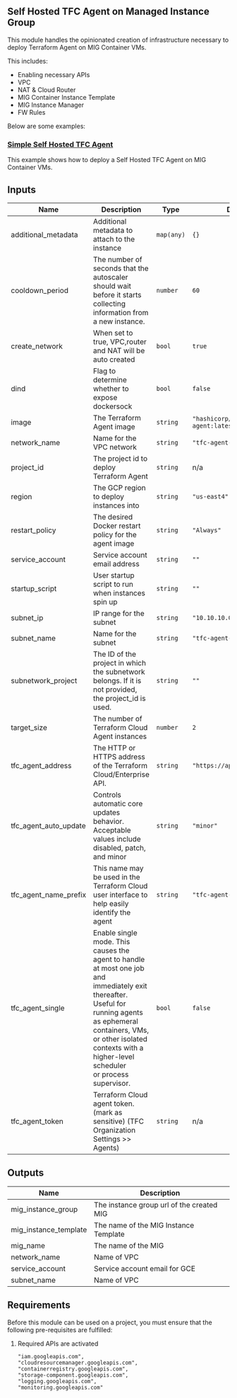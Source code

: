 ## Self Hosted TFC Agent on Managed Instance Group

This module handles the opinionated creation of infrastructure necessary to deploy Terraform Agent on MIG Container VMs.

This includes:

- Enabling necessary APIs
- VPC
- NAT & Cloud Router
- MIG Container Instance Template
- MIG Instance Manager
- FW Rules

Below are some examples:

### [Simple Self Hosted TFC Agent](../../examples/tfc-agent-mig-container-vm-simple/README.md)

This example shows how to deploy a Self Hosted TFC Agent on MIG Container VMs.

<!-- BEGINNING OF PRE-COMMIT-TERRAFORM DOCS HOOK -->
## Inputs

| Name | Description | Type | Default | Required |
|------|-------------|------|---------|:--------:|
| additional\_metadata | Additional metadata to attach to the instance | `map(any)` | `{}` | no |
| cooldown\_period | The number of seconds that the autoscaler should wait before it starts collecting information from a new instance. | `number` | `60` | no |
| create\_network | When set to true, VPC,router and NAT will be auto created | `bool` | `true` | no |
| dind | Flag to determine whether to expose dockersock | `bool` | `false` | no |
| image | The Terraform Agent image | `string` | `"hashicorp/tfc-agent:latest"` | no |
| network\_name | Name for the VPC network | `string` | `"tfc-agent-network"` | no |
| project\_id | The project id to deploy Terraform Agent | `string` | n/a | yes |
| region | The GCP region to deploy instances into | `string` | `"us-east4"` | no |
| restart\_policy | The desired Docker restart policy for the agent image | `string` | `"Always"` | no |
| service\_account | Service account email address | `string` | `""` | no |
| startup\_script | User startup script to run when instances spin up | `string` | `""` | no |
| subnet\_ip | IP range for the subnet | `string` | `"10.10.10.0/24"` | no |
| subnet\_name | Name for the subnet | `string` | `"tfc-agent-subnet"` | no |
| subnetwork\_project | The ID of the project in which the subnetwork belongs. If it is not provided, the project\_id is used. | `string` | `""` | no |
| target\_size | The number of Terraform Cloud Agent instances | `number` | `2` | no |
| tfc\_agent\_address | The HTTP or HTTPS address of the Terraform Cloud/Enterprise API. | `string` | `"https://app.terraform.io"` | no |
| tfc\_agent\_auto\_update | Controls automatic core updates behavior. Acceptable values include disabled, patch, and minor | `string` | `"minor"` | no |
| tfc\_agent\_name\_prefix | This name may be used in the Terraform Cloud user interface to help easily identify the agent | `string` | `"tfc-agent-container-vm"` | no |
| tfc\_agent\_single | Enable single mode. This causes the agent to handle at most one job and<br>immediately exit thereafter. Useful for running agents as ephemeral<br>containers, VMs, or other isolated contexts with a higher-level scheduler<br>or process supervisor. | `bool` | `false` | no |
| tfc\_agent\_token | Terraform Cloud agent token. (mark as sensitive) (TFC Organization Settings >> Agents) | `string` | n/a | yes |

## Outputs

| Name | Description |
|------|-------------|
| mig\_instance\_group | The instance group url of the created MIG |
| mig\_instance\_template | The name of the MIG Instance Template |
| mig\_name | The name of the MIG |
| network\_name | Name of VPC |
| service\_account | Service account email for GCE |
| subnet\_name | Name of VPC |

 <!-- END OF PRE-COMMIT-TERRAFORM DOCS HOOK -->

## Requirements

Before this module can be used on a project, you must ensure that the following pre-requisites are fulfilled:

1. Required APIs are activated

    ```
    "iam.googleapis.com",
    "cloudresourcemanager.googleapis.com",
    "containerregistry.googleapis.com",
    "storage-component.googleapis.com",
    "logging.googleapis.com",
    "monitoring.googleapis.com"
    ```
